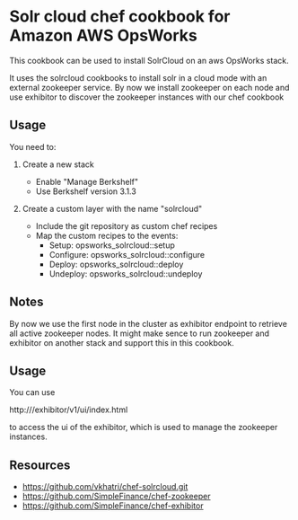 Solr cloud chef cookbook for Amazon AWS OpsWorks
==================

This cookbook can be used to install SolrCloud on an aws OpsWorks stack.

It uses the solrcloud cookbooks to install solr in a cloud mode with an external zookeeper service.
By now we install zookeeper on each node and use exhibitor to discover the zookeeper instances
with our chef cookbook

## Usage

You need to:

1. Create a new stack
    * Enable "Manage Berkshelf"
    * Use Berkshelf version 3.1.3

2. Create a custom layer with the name "solrcloud"
    * Include the git repository as custom chef recipes
    * Map the custom recipes to the events:
        * Setup: opsworks_solrcloud::setup
        * Configure: opsworks_solrcloud::configure
        * Deploy: opsworks_solrcloud::deploy
        * Undeploy: opsworks_solrcloud::undeploy



## Notes

By now we use the first node in the cluster as exhibitor endpoint to
retrieve all active zookeeper nodes. It might make sence to run zookeeper and exhibitor
on another stack and support this in this cookbook.

## Usage

You can use

http://<fistclusternode>/exhibitor/v1/ui/index.html

to access the ui of the exhibitor, which is used to manage the zookeeper instances.

## Resources

* https://github.com/vkhatri/chef-solrcloud.git
* https://github.com/SimpleFinance/chef-zookeeper
* https://github.com/SimpleFinance/chef-exhibitor